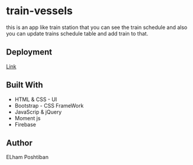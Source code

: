 # train-vessels

this is an app like train station that you can see the train schedule and also you can update trains schedule table and add train to that.

## Deployment

  [Link]( https://elhamposhtiban.github.io/train-vessels/) 

 ## Built With

* HTML & CSS - UI
* Bootstrap - CSS FrameWork
* JavaScrip & jQuery 
* Moment js
* Firebase

 ## Author

 ELham Poshtiban